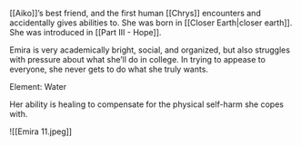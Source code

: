 [[Aiko]]’s best friend, and the first human [[Chrys]] encounters and accidentally gives abilities to. She was born in [[Closer Earth|closer earth]]. She was introduced in [[Part III - Hope]].

Emira is very academically bright, social, and organized, but also struggles with pressure about what she’ll do in college. In trying to appease to everyone, she never gets to do what she truly wants.

Element: Water

Her ability is healing to compensate for the physical self-harm she copes with.

![[Emira 11.jpeg]]